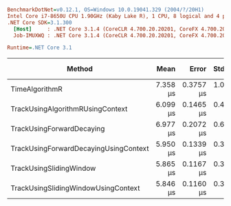 ``` ini

BenchmarkDotNet=v0.12.1, OS=Windows 10.0.19041.329 (2004/?/20H1)
Intel Core i7-8650U CPU 1.90GHz (Kaby Lake R), 1 CPU, 8 logical and 4 physical cores
.NET Core SDK=3.1.300
  [Host]     : .NET Core 3.1.4 (CoreCLR 4.700.20.20201, CoreFX 4.700.20.22101), X64 RyuJIT
  Job-IMUXWQ : .NET Core 3.1.4 (CoreCLR 4.700.20.20201, CoreFX 4.700.20.22101), X64 RyuJIT

Runtime=.NET Core 3.1  

```
|                                Method |     Mean |     Error |    StdDev |   Median |  Gen 0 | Gen 1 | Gen 2 | Allocated |
|-------------------------------------- |---------:|----------:|----------:|---------:|-------:|------:|------:|----------:|
|                        TimeAlgorithmR | 7.358 μs | 0.3757 μs | 1.0719 μs | 7.065 μs | 0.2670 |     - |     - |   1.11 KB |
|      TrackUsingAlgorithmRUsingContext | 6.099 μs | 0.1465 μs | 0.4272 μs | 5.975 μs | 0.2670 |     - |     - |   1.11 KB |
|             TrackUsingForwardDecaying | 6.977 μs | 0.2072 μs | 0.6011 μs | 6.797 μs | 0.3052 |     - |     - |   1.27 KB |
| TrackUsingForwardDecayingUsingContext | 5.950 μs | 0.1339 μs | 0.3840 μs | 5.818 μs | 0.2899 |     - |     - |    1.2 KB |
|               TrackUsingSlidingWindow | 5.865 μs | 0.1167 μs | 0.3310 μs | 5.726 μs | 0.2670 |     - |     - |   1.11 KB |
|   TrackUsingSlidingWindowUsingContext | 5.846 μs | 0.1160 μs | 0.3346 μs | 5.733 μs | 0.2670 |     - |     - |   1.11 KB |
